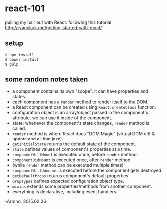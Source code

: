 # react-101

pulling my hair out with React. following this tutorial http://ryanclark.me/getting-started-with-react/

## setup

```sh
$ npm install
$ bower install
$ gulp
```

## some random notes taken

- a component contains its own "scope". it can have properties and states.
- each component has a `render` method to render itself to the DOM.
- a React component can be created using `React.createClass` function.
- configuration object is an array/object passed in the component's attribute. we can use it inside of the component.
- state: whenever the component's state changes, `render` method is called.
- `render` method is where React does "DOM Magic" (virtual DOM diff & update and all that jazz).
- `getInitialState` returns the default state of the component.
- `state` defines values of component's properties at a time.
- `componentWillMount` is executed once, before `render` method.
- `componentDidMount` is executed once, after `render` method.
- (while `render` method can be executed multiple times)
- `componentWillUnmount` is executed before the component gets destroyed.
- `getDefaultProps` returns component's default properties.
- `propTypes` defines expected configuration object type.
- `mixins` extends some properties/methods from another component.
- everything is declarative, including event handlers.

-Armno, 2015.02.26